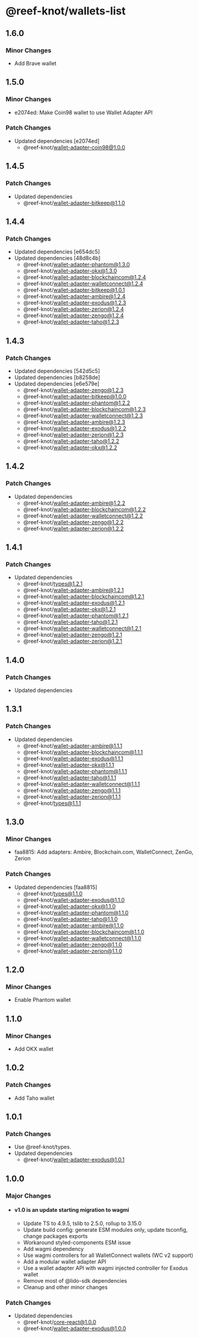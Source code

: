 # @reef-knot/wallets-list

## 1.6.0

### Minor Changes

- Add Brave wallet

## 1.5.0

### Minor Changes

- e2074ed: Make Coin98 wallet to use Wallet Adapter API

### Patch Changes

- Updated dependencies [e2074ed]
  - @reef-knot/wallet-adapter-coin98@1.0.0

## 1.4.5

### Patch Changes

- Updated dependencies
  - @reef-knot/wallet-adapter-bitkeep@1.1.0

## 1.4.4

### Patch Changes

- Updated dependencies [e654dc5]
- Updated dependencies [48d8c4b]
  - @reef-knot/wallet-adapter-phantom@1.3.0
  - @reef-knot/wallet-adapter-okx@1.3.0
  - @reef-knot/wallet-adapter-blockchaincom@1.2.4
  - @reef-knot/wallet-adapter-walletconnect@1.2.4
  - @reef-knot/wallet-adapter-bitkeep@1.0.1
  - @reef-knot/wallet-adapter-ambire@1.2.4
  - @reef-knot/wallet-adapter-exodus@1.2.3
  - @reef-knot/wallet-adapter-zerion@1.2.4
  - @reef-knot/wallet-adapter-zengo@1.2.4
  - @reef-knot/wallet-adapter-taho@1.2.3

## 1.4.3

### Patch Changes

- Updated dependencies [542d5c5]
- Updated dependencies [b8258de]
- Updated dependencies [e6e579e]
  - @reef-knot/wallet-adapter-zengo@1.2.3
  - @reef-knot/wallet-adapter-bitkeep@1.0.0
  - @reef-knot/wallet-adapter-phantom@1.2.2
  - @reef-knot/wallet-adapter-blockchaincom@1.2.3
  - @reef-knot/wallet-adapter-walletconnect@1.2.3
  - @reef-knot/wallet-adapter-ambire@1.2.3
  - @reef-knot/wallet-adapter-exodus@1.2.2
  - @reef-knot/wallet-adapter-zerion@1.2.3
  - @reef-knot/wallet-adapter-taho@1.2.2
  - @reef-knot/wallet-adapter-okx@1.2.2

## 1.4.2

### Patch Changes

- Updated dependencies
  - @reef-knot/wallet-adapter-ambire@1.2.2
  - @reef-knot/wallet-adapter-blockchaincom@1.2.2
  - @reef-knot/wallet-adapter-walletconnect@1.2.2
  - @reef-knot/wallet-adapter-zengo@1.2.2
  - @reef-knot/wallet-adapter-zerion@1.2.2

## 1.4.1

### Patch Changes

- Updated dependencies
  - @reef-knot/types@1.2.1
  - @reef-knot/wallet-adapter-ambire@1.2.1
  - @reef-knot/wallet-adapter-blockchaincom@1.2.1
  - @reef-knot/wallet-adapter-exodus@1.2.1
  - @reef-knot/wallet-adapter-okx@1.2.1
  - @reef-knot/wallet-adapter-phantom@1.2.1
  - @reef-knot/wallet-adapter-taho@1.2.1
  - @reef-knot/wallet-adapter-walletconnect@1.2.1
  - @reef-knot/wallet-adapter-zengo@1.2.1
  - @reef-knot/wallet-adapter-zerion@1.2.1

## 1.4.0

### Patch Changes

- Updated dependencies

## 1.3.1

### Patch Changes

- Updated dependencies
  - @reef-knot/wallet-adapter-ambire@1.1.1
  - @reef-knot/wallet-adapter-blockchaincom@1.1.1
  - @reef-knot/wallet-adapter-exodus@1.1.1
  - @reef-knot/wallet-adapter-okx@1.1.1
  - @reef-knot/wallet-adapter-phantom@1.1.1
  - @reef-knot/wallet-adapter-taho@1.1.1
  - @reef-knot/wallet-adapter-walletconnect@1.1.1
  - @reef-knot/wallet-adapter-zengo@1.1.1
  - @reef-knot/wallet-adapter-zerion@1.1.1
  - @reef-knot/types@1.1.1

## 1.3.0

### Minor Changes

- faa8815: Add adapters: Ambire, Blockchain.com, WalletConnect, ZenGo, Zerion

### Patch Changes

- Updated dependencies [faa8815]
  - @reef-knot/types@1.1.0
  - @reef-knot/wallet-adapter-exodus@1.1.0
  - @reef-knot/wallet-adapter-okx@1.1.0
  - @reef-knot/wallet-adapter-phantom@1.1.0
  - @reef-knot/wallet-adapter-taho@1.1.0
  - @reef-knot/wallet-adapter-ambire@1.1.0
  - @reef-knot/wallet-adapter-blockchaincom@1.1.0
  - @reef-knot/wallet-adapter-walletconnect@1.1.0
  - @reef-knot/wallet-adapter-zengo@1.1.0
  - @reef-knot/wallet-adapter-zerion@1.1.0

## 1.2.0

### Minor Changes

- Enable Phantom wallet

## 1.1.0

### Minor Changes

- Add OKX wallet

## 1.0.2

### Patch Changes

- Add Taho wallet

## 1.0.1

### Patch Changes

- Use @reef-knot/types.
- Updated dependencies
  - @reef-knot/wallet-adapter-exodus@1.0.1

## 1.0.0

### Major Changes

- #### v1.0 is an update starting migration to wagmi
  - Update TS to 4.9.5, tslib to 2.5.0, rollup to 3.15.0
  - Update build config: generate ESM modules only, update tsconfig, change packages exports
  - Workaround styled-components ESM issue
  - Add wagmi dependency
  - Use wagmi controllers for all WalletConnect wallets (WC v2 support)
  - Add a modular wallet adapter API
  - Use a wallet adapter API with wagmi injected controller for Exodus wallet
  - Remove most of @lido-sdk dependencies
  - Cleanup and other minor changes

### Patch Changes

- Updated dependencies
  - @reef-knot/core-react@1.0.0
  - @reef-knot/wallet-adapter-exodus@1.0.0
